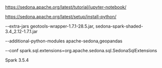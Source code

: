 https://sedona.apache.org/latest/tutorial/jupyter-notebook/

https://sedona.apache.org/latest/setup/install-python/

--extra-jars geotools-wrapper-1.7.1-28.5.jar, sedona-spark-shaded-3.4_2.12-1.7.1.jar

--additional-python-modules apache-sedona,geopandas

--conf spark.sql.extensions=org.apache.sedona.sql.SedonaSqlExtensions

Spark 3.5.4

